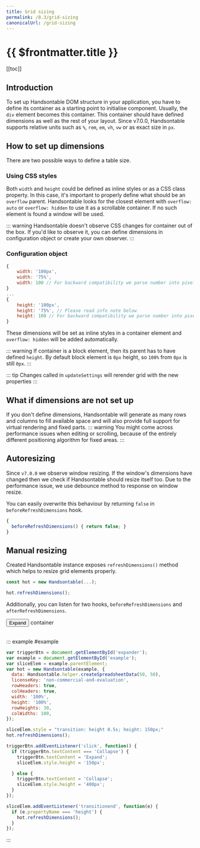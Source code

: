 ```yaml
---
title: Grid sizing
permalink: /8.3/grid-sizing
canonicalUrl: /grid-sizing
---
```


# {{ $frontmatter.title }}

[[toc]]

## Introduction

To set up Handsontable DOM structure in your application, you have to define its container as a starting point to initialise component. Usually, the `div` element becomes this container. This container should have defined dimensions as well as the rest of your layout. Since v7.0.0, Handsontable supports relative units such as `%`, `rem`, `em`, `vh`, `vw` or as exact size in `px`.

## How to set up dimensions

There are two possible ways to define a table size.

### Using CSS styles

Both `width` and `height` could be defined as inline styles or as a CSS class property. In this case, it's important to properly define what should be an `overflow` parent. Handsontable looks for the closest element with `overflow: auto` or `overflow: hidden` to use it as a scrollable container. If no such element is found a window will be used.

::: warning
Handsontable doesn't observe CSS changes for container out of the box.
If you'd like to observe it, you can define dimensions in configuration object or create your own observer.
:::

### Configuration object

```js
{
    width: '100px',
    width: '75%',
    width: 100 // For backward compatibility we parse number into pixels
}
...
{
    height: '100px',
    height: '75%', // Please read info note below
    height: 100 // For backward compatibility we parse number into pixels
}
```

These dimensions will be set as inline styles in a container element and `overflow: hidden` will be added automatically.

::: warning
If container is a block element, then its parent has to have defined `height`. By default block element is `0px` height, so `100%` from `0px` is still `0px`.
:::

::: tip
Changes called in `updateSettings` will rerender grid with the new properties
:::

## What if dimensions are not set up

If you don't define dimensions, Handsontable will generate as many rows and columns to fill available space and will also provide full support for virtual rendering and fixed parts.
::: warning
You might come across performance issues when editing or scrolling, because of the entirely different positioning algorithm for fixed areas.
:::
## Autoresizing

Since `v7.0.0` we observe window resizing. If the window's dimensions have changed then we check if Handsontable should resize itself too. Due to the performance issue, we use debounce method to response on window resize.

You can easily overwrite this behaviour by returning `false` in `beforeRefreshDimensions` hook.

```js
{
  beforeRefreshDimensions() { return false; }
}
```
## Manual resizing

Created Handsontable instance exposes `refreshDimensions()` method which helps to resize grid elements properly.

```js
const hot = new Handsontable(...);

hot.refreshDimensions();
```

Additionally, you can listen for two hooks, `beforeRefreshDimensions` and `afterRefreshDimensions`.

<button id="expander" className="button button--primary">Expand</button> container
<br/><br/>

::: example #example
```js
var triggerBtn = document.getElementById('expander');
var example = document.getElementById('example');
var sliceElem = example.parentElement;
var hot = new Handsontable(example, {
  data: Handsontable.helper.createSpreadsheetData(50, 50),
  licenseKey: 'non-commercial-and-evaluation',
  rowHeaders: true,
  colHeaders: true,
  width: '100%',
  height: '100%',
  rowHeights: 30,
  colWidths: 100,
});

sliceElem.style = "transition: height 0.5s; height: 150px;"
hot.refreshDimensions();

triggerBtn.addEventListener('click', function() {
  if (triggerBtn.textContent === 'Collapse') {
    triggerBtn.textContent = 'Expand';
    sliceElem.style.height = '150px';

  } else {
    triggerBtn.textContent = 'Collapse';
    sliceElem.style.height = '400px';
  }
});

sliceElem.addEventListener('transitionend', function(e) {
  if (e.propertyName === 'height') {
    hot.refreshDimensions();
  }
});
```
:::
